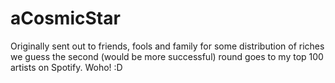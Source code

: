 # aCosmicStar
Originally sent out to friends, fools and family for some distribution of riches we guess the second (would be more successful) round goes to my top 100 artists on Spotify. Woho! :D
